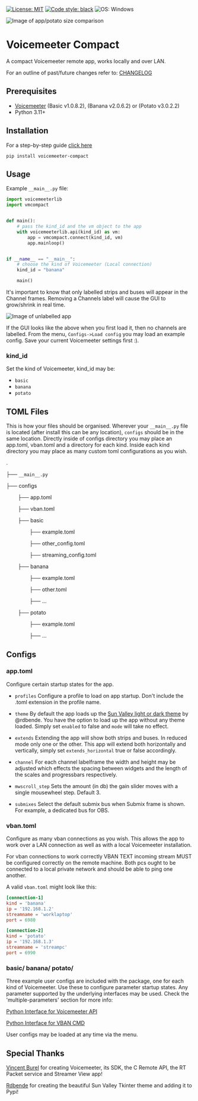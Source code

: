 [![License: MIT](https://img.shields.io/badge/License-MIT-yellow.svg)](https://github.com/onyx-and-iris/voicemeeter-compact/blob/main/LICENSE)
[![Code style: black](https://img.shields.io/badge/code%20style-black-000000.svg)](https://github.com/psf/black)
![OS: Windows](https://img.shields.io/badge/os-windows-red)

![Image of app/potato size comparison](./doc_imgs/potatocomparisonsmaller.png)

# Voicemeeter Compact

A compact Voicemeeter remote app, works locally and over LAN.

For an outline of past/future changes refer to: [CHANGELOG](CHANGELOG.md)

## Prerequisites

-   [Voicemeeter](https://voicemeeter.com/) (Basic v1.0.8.2), (Banana v2.0.6.2) or (Potato v3.0.2.2)
-   Python 3.11+

## Installation

For a step-by-step guide [click here](INSTALLATION.md)

```
pip install voicemeeter-compact
```

## Usage

Example `__main__.py` file:

```python
import voicemeeterlib
import vmcompact


def main():
    # pass the kind_id and the vm object to the app
    with voicemeeterlib.api(kind_id) as vm:
        app = vmcompact.connect(kind_id, vm)
        app.mainloop()


if __name__ == "__main__":
    # choose the kind of Voicemeeter (Local connection)
    kind_id = "banana"

    main()
```

It's important to know that only labelled strips and buses will appear in the Channel frames. Removing a Channels label will cause the GUI to grow/shrink in real time.

![Image of unlabelled app](./doc_imgs/nolabels.png)

If the GUI looks like the above when you first load it, then no channels are labelled. From the menu, `Configs->Load config` you may load an example config. Save your current Voicemeeter settings first :).

### kind_id

Set the kind of Voicemeeter, kind_id may be:

-   `basic`
-   `banana`
-   `potato`

## TOML Files

This is how your files should be organised. Wherever your `__main__.py` file is located (after install this can be any location), `configs` should be in the same location.
Directly inside of configs directory you may place an app.toml, vban.toml and a directory for each kind.
Inside each kind directory you may place as many custom toml configurations as you wish.

.

├── `__main__.py`

├── configs

&nbsp;&nbsp;&nbsp;&nbsp;&nbsp;&nbsp;&nbsp;&nbsp;├── app.toml

&nbsp;&nbsp;&nbsp;&nbsp;&nbsp;&nbsp;&nbsp;&nbsp;├── vban.toml

&nbsp;&nbsp;&nbsp;&nbsp;&nbsp;&nbsp;&nbsp;&nbsp;├── basic

&nbsp;&nbsp;&nbsp;&nbsp;&nbsp;&nbsp;&nbsp;&nbsp;&nbsp;&nbsp;&nbsp;&nbsp;&nbsp;&nbsp;&nbsp;&nbsp;├── example.toml

&nbsp;&nbsp;&nbsp;&nbsp;&nbsp;&nbsp;&nbsp;&nbsp;&nbsp;&nbsp;&nbsp;&nbsp;&nbsp;&nbsp;&nbsp;&nbsp;├── other_config.toml

&nbsp;&nbsp;&nbsp;&nbsp;&nbsp;&nbsp;&nbsp;&nbsp;&nbsp;&nbsp;&nbsp;&nbsp;&nbsp;&nbsp;&nbsp;&nbsp;├── streaming_config.toml

&nbsp;&nbsp;&nbsp;&nbsp;&nbsp;&nbsp;&nbsp;&nbsp;├── banana

&nbsp;&nbsp;&nbsp;&nbsp;&nbsp;&nbsp;&nbsp;&nbsp;&nbsp;&nbsp;&nbsp;&nbsp;&nbsp;&nbsp;&nbsp;&nbsp;├── example.toml

&nbsp;&nbsp;&nbsp;&nbsp;&nbsp;&nbsp;&nbsp;&nbsp;&nbsp;&nbsp;&nbsp;&nbsp;&nbsp;&nbsp;&nbsp;&nbsp;├── other.toml

&nbsp;&nbsp;&nbsp;&nbsp;&nbsp;&nbsp;&nbsp;&nbsp;&nbsp;&nbsp;&nbsp;&nbsp;&nbsp;&nbsp;&nbsp;&nbsp;├── ...

&nbsp;&nbsp;&nbsp;&nbsp;&nbsp;&nbsp;&nbsp;&nbsp;├── potato

&nbsp;&nbsp;&nbsp;&nbsp;&nbsp;&nbsp;&nbsp;&nbsp;&nbsp;&nbsp;&nbsp;&nbsp;&nbsp;&nbsp;&nbsp;&nbsp;├── example.toml

&nbsp;&nbsp;&nbsp;&nbsp;&nbsp;&nbsp;&nbsp;&nbsp;&nbsp;&nbsp;&nbsp;&nbsp;&nbsp;&nbsp;&nbsp;&nbsp;├── ...

## Configs

### app.toml

Configure certain startup states for the app.

-   `profiles`
    Configure a profile to load on app startup. Don't include the .toml extension in the profile name.

-   `theme`
    By default the app loads up the [Sun Valley light or dark theme](https://github.com/rdbende/Sun-Valley-ttk-theme) by @rdbende. You have the option to load up the app without any theme loaded. Simply set `enabled` to false and `mode` will take no effect.

-   `extends`
    Extending the app will show both strips and buses. In reduced mode only one or the other. This app will extend both horizontally and vertically, simply set `extends_horizontal` true or false accordingly.

-   `channel`
    For each channel labelframe the width and height may be adjusted which effects the spacing between widgets and the length of the scales and progressbars respectively.

-   `mwscroll_step`
    Sets the amount (in db) the gain slider moves with a single mousewheel step. Default 3.

-   `submixes`
    Select the default submix bus when Submix frame is shown. For example, a dedicated bus for OBS.

### vban.toml

Configure as many vban connections as you wish. This allows the app to work over a LAN connection as well as with a local Voicemeeter installation.

For vban connections to work correctly VBAN TEXT incoming stream MUST be configured correctly on the remote machine. Both pcs ought to be connected to a local private network and should be able to ping one another.

A valid `vban.toml` might look like this:

```toml
[connection-1]
kind = 'banana'
ip = '192.168.1.2'
streamname = 'worklaptop'
port = 6980

[connection-2]
kind = 'potato'
ip = '192.168.1.3'
streamname = 'streampc'
port = 6990
```

### basic/ banana/ potato/

Three example user configs are included with the package, one for each kind of Voicemeeter. Use these to configure parameter startup states. Any parameter supported by the underlying interfaces may be used. Check the 'multiple-parameters' section for more info:

[Python Interface for Voicemeeter API](https://github.com/onyx-and-iris/voicemeeter-api-python#multiple-parameters)

[Python Interface for VBAN CMD](https://github.com/onyx-and-iris/vban-cmd-python#multiple-parameters)

User configs may be loaded at any time via the menu.

## Special Thanks

[Vincent Burel](https://github.com/vburel2018) for creating Voicemeeter, its SDK, the C Remote API, the RT Packet service and Streamer View app!

[Rdbende](https://github.com/rdbende) for creating the beautiful Sun Valley Tkinter theme and adding it to Pypi!
